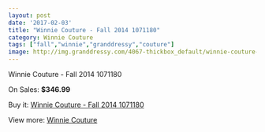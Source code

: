 ```yaml
---
layout: post
date: '2017-02-03'
title: "Winnie Couture - Fall 2014 1071180"
category: Winnie Couture
tags: ["fall","winnie","granddressy","couture"]
image: http://img.granddressy.com/4067-thickbox_default/winnie-couture-fall-2014-1071180.jpg
---
```

Winnie Couture - Fall 2014 1071180

On Sales: **$346.99**
<a href="https://www.granddressy.com/en/winnie-couture/3438-winnie-couture-fall-2014-1071180.html"><amp-img layout="responsive" width="600" height="600" src="//img.granddressy.com/4067-thickbox_default/winnie-couture-fall-2014-1071180.jpg" alt="Winnie Couture - Fall 2014 1071180 0" /></a>

Buy it: [Winnie Couture - Fall 2014 1071180](https://www.granddressy.com/en/winnie-couture/3438-winnie-couture-fall-2014-1071180.html "Winnie Couture - Fall 2014 1071180")

View more: [Winnie Couture](https://www.granddressy.com/en/179-winnie-couture "Winnie Couture")